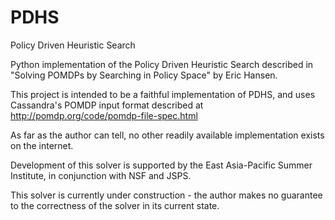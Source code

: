 # PDHS
Policy Driven Heuristic Search

Python implementation of the Policy Driven Heuristic Search described in "Solving POMDPs by Searching in Policy Space" by Eric Hansen.

This project is intended to be a faithful implementation of PDHS, and uses Cassandra's POMDP input format described at http://pomdp.org/code/pomdp-file-spec.html

As far as the author can tell, no other readily available implementation exists on the internet.

Development of this solver is supported by the East Asia-Pacific Summer Institute, in conjunction with NSF and JSPS.

This solver is currently under construction - the author makes no guarantee to the correctness of the solver in its current state.
